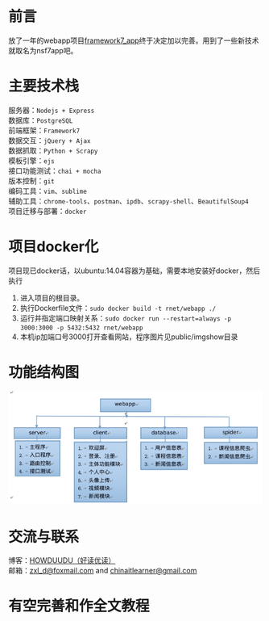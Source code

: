 # 前言
放了一年的webapp项目[framework7_app](https://github.com/zhenxianluo/framework7_app)终于决定加以完善。用到了一些新技术就取名为nsf7app吧。

# 主要技术栈
服务器：`Nodejs + Express`  
数据库：`PostgreSQL`  
前端框架：`Framework7`  
数据交互：`jQuery + Ajax`  
数据抓取：`Python + Scrapy`  
模板引擎：`ejs`  
接口功能测试：`chai + mocha`  
版本控制：`git`  
编码工具：`vim`、`sublime`  
辅助工具：`chrome-tools`、`postman`、`ipdb`、`scrapy-shell`、`BeautifulSoup4`  
项目迁移与部署：`docker`

# 项目docker化

项目现已docker话，以ubuntu:14.04容器为基础，需要本地安装好docker，然后执行
1. 进入项目的根目录。
2. 执行Dockerfile文件：`sudo docker build -t rnet/webapp ./`
3. 运行并指定端口映射关系：`sudo docker run --restart=always -p 3000:3000 -p 5432:5432 rnet/webapp`
4. 本机ip加端口号3000打开查看网站，程序图片见public/imgshow目录

# 功能结构图
![功能结构图](./public/showimg/app功能结构图.png)

# 交流与联系
博客：[HOWDUUDU（好读优读）](http://howduudu.xyz)  
邮箱：<zxl_d@foxmail.com> and <chinaitlearner@gmail.com>

# 有空完善和作全文教程

